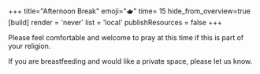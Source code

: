 +++
title="Afternoon Break"
emoji="🫖"
time= 15
hide_from_overview=true
[build]
  render = 'never'
  list = 'local'
  publishResources = false
+++

Please feel comfortable and welcome to pray at this time if this is part of your religion.

If you are breastfeeding and would like a private space, please let us know.
